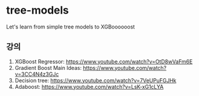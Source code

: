 # tree-models
Let's learn from simple tree models to XGBoooooost


## 강의

1. XGBoost Regressor: https://www.youtube.com/watch?v=OtD8wVaFm6E
2. Gradient Boost Main Ideas: https://www.youtube.com/watch?v=3CC4N4z3GJc
3. Decision tree: https://www.youtube.com/watch?v=7VeUPuFGJHk
4. Adaboost: https://www.youtube.com/watch?v=LsK-xG1cLYA
